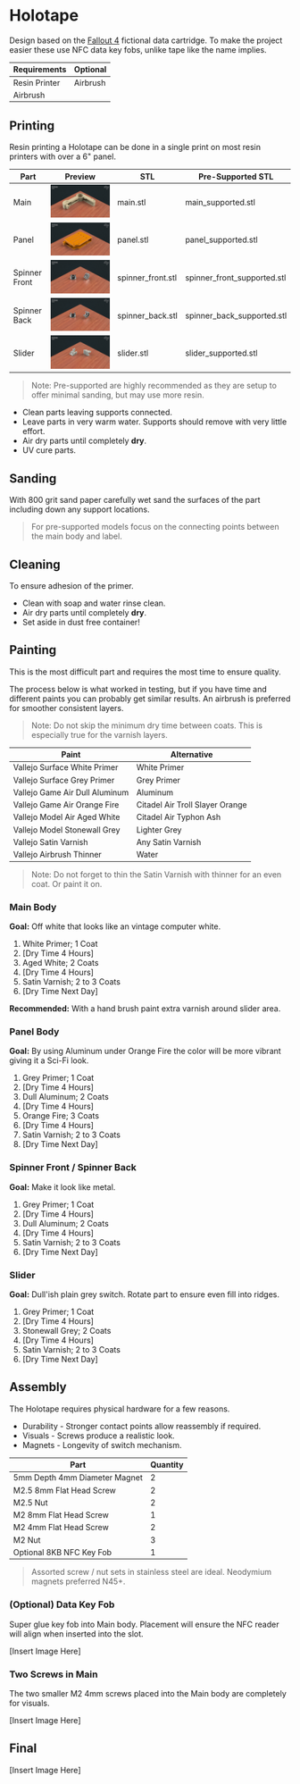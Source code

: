 # Holotape

Design based on the [Fallout 4](https://en.wikipedia.org/wiki/Fallout_4) fictional data cartridge. To make the project easier these use NFC data key fobs, unlike tape like the name implies.

| Requirements | Optional |
| -------- | ---------- |
| Resin Printer | Airbrush |
| Airbrush | |

## Printing

Resin printing a Holotape can be done in a single print on most resin printers with over a 6" panel.

| Part | Preview | STL | Pre-Supported STL |
| ---- | ------- | --- | ----------------- |
| Main | [<img src="assets/main-thumb.jpg">](assets/main.jpg) | main.stl | main_supported.stl |
| Panel | [<img src="assets/panel-thumb.jpg">](assets/panel.jpg) | panel.stl | panel_supported.stl |
| Spinner Front | [<img src="assets/spinner-front-thumb.jpg">](assets/spinner-front.jpg) | spinner_front.stl | spinner_front_supported.stl |
| Spinner Back | [<img src="assets/spinner-back-thumb.jpg">](assets/spinner-back.jpg) | spinner_back.stl | spinner_back_supported.stl |
| Slider | [<img src="assets/slider-thumb.jpg">](assets/slider.jpg) | slider.stl | slider_supported.stl |

> Note: Pre-supported are highly recommended as they are setup to offer minimal sanding, but may use more resin.

- Clean parts leaving supports connected.
- Leave parts in very warm water. Supports should remove with very little effort.
- Air dry parts until completely **dry**.
- UV cure parts.

## Sanding

With 800 grit sand paper carefully wet sand the surfaces of the part including down any support locations.

> For pre-supported models focus on the connecting points between the main body and label.

## Cleaning

To ensure adhesion of the primer.

- Clean with soap and water rinse clean.
- Air dry parts until completely **dry**.
- Set aside in dust free container!

## Painting

This is the most difficult part and requires the most time to ensure quality.

The process below is what worked in testing, but if you have time and different paints you can probably get similar results. An airbrush is preferred for smoother consistent layers.

> Note: Do not skip the minimum dry time between coats. This is especially true for the varnish layers.

| Paint | Alternative |
| ----- | ----------- |
| Vallejo Surface White Primer | White Primer |
| Vallejo Surface Grey Primer | Grey Primer |
| Vallejo Game Air Dull Aluminum | Aluminum |
| Vallejo Game Air Orange Fire | Citadel Air Troll Slayer Orange |
| Vallejo Model Air Aged White | Citadel Air Typhon Ash |
| Vallejo Model Stonewall Grey | Lighter Grey |
| Vallejo Satin Varnish | Any Satin Varnish |
| Vallejo Airbrush Thinner | Water |

> Note: Do not forget to thin the Satin Varnish with thinner for an even coat. Or paint it on.

### Main Body

**Goal:** Off white that looks like an vintage computer white.

1. White Primer; 1 Coat
2. [Dry Time 4 Hours]
3. Aged White; 2 Coats
4. [Dry Time 4 Hours]
5. Satin Varnish; 2 to 3 Coats
6. [Dry Time Next Day]

**Recommended:** With a hand brush paint extra varnish around slider area.

### Panel Body

**Goal:** By using Aluminum under Orange Fire the color will be more vibrant giving it a Sci-Fi look.

1. Grey Primer; 1 Coat
2. [Dry Time 4 Hours]
3. Dull Aluminum; 2 Coats
4. [Dry Time 4 Hours]
5. Orange Fire; 3 Coats
6. [Dry Time 4 Hours]
7. Satin Varnish; 2 to 3 Coats
8. [Dry Time Next Day]

### Spinner Front / Spinner Back

**Goal:** Make it look like metal.

1. Grey Primer; 1 Coat
2. [Dry Time 4 Hours]
3. Dull Aluminum; 2 Coats
4. [Dry Time 4 Hours]
5. Satin Varnish; 2 to 3 Coats
6. [Dry Time Next Day]

### Slider

**Goal:** Dull'ish plain grey switch. Rotate part to ensure even fill into ridges.

1. Grey Primer; 1 Coat
2. [Dry Time 4 Hours]
3. Stonewall Grey; 2 Coats
4. [Dry Time 4 Hours]
5. Satin Varnish; 2 to 3 Coats
6. [Dry Time Next Day]

## Assembly

The Holotape requires physical hardware for a few reasons.

- Durability - Stronger contact points allow reassembly if required.
- Visuals - Screws produce a realistic look.
- Magnets - Longevity of switch mechanism.

| Part | Quantity |
| ---- | -------- |
| 5mm Depth 4mm Diameter Magnet | 2 |
| M2.5 8mm Flat Head Screw | 2 |
| M2.5 Nut | 2 |
| M2 8mm Flat Head Screw | 1 |
| M2 4mm Flat Head Screw | 2 |
| M2 Nut | 3 |
| Optional 8KB NFC Key Fob | 1 |

> Assorted screw / nut sets in stainless steel are ideal. Neodymium magnets preferred N45+.

### (Optional) Data Key Fob

Super glue key fob into Main body. Placement will ensure the NFC reader will align when inserted into the slot.

[Insert Image Here]

### Two Screws in Main

The two smaller M2 4mm screws placed into the Main body are completely for visuals.

[Insert Image Here]

## Final

[Insert Image Here]